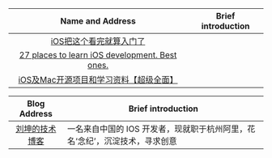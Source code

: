 














|  Name and Address | Brief introduction |
|:-------------:|--------------|
|[iOS把这个看完就算入门了](http://www.raywenderlich.com/category/ios) |
|[27 places to learn iOS development. Best ones.](https://medium.com/app-coder-io/27-places-to-learn-ios-development-best-ones-b1bcfb48efab)|
|[iOS及Mac开源项目和学习资料【超级全面】](http://codecloud.net/ios-mac-study-5155.html?hmsr=toutiao.io&utm_medium=toutiao.io&utm_source=toutiao.io)|








|  Blog Address | Brief introduction  |
|:--------------:|-----------|
|[刘坤的技术博客](http://blog.cnbluebox.com/blog/archives/)| 一名来自中国的 IOS 开发者，现就职于杭州阿里，花名‘念纪’，沉淀技术，寻求创意